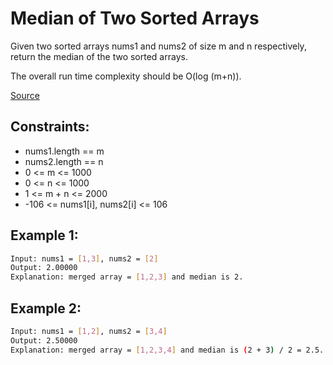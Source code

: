 # Median of Two Sorted Arrays
Given two sorted arrays nums1 and nums2 of size m and n respectively, return the median of the two sorted arrays.

The overall run time complexity should be O(log (m+n)).

[Source](https://leetcode.com/problems/median-of-two-sorted-arrays)

## Constraints:

 - nums1.length == m
 - nums2.length == n
 - 0 <= m <= 1000
 - 0 <= n <= 1000
 - 1 <= m + n <= 2000
 - -106 <= nums1[i], nums2[i] <= 106

## Example 1:
```sh
Input: nums1 = [1,3], nums2 = [2]
Output: 2.00000
Explanation: merged array = [1,2,3] and median is 2.
```

## Example 2:
```sh
Input: nums1 = [1,2], nums2 = [3,4]
Output: 2.50000
Explanation: merged array = [1,2,3,4] and median is (2 + 3) / 2 = 2.5.
```
